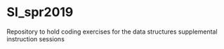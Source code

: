 # SI_spr2019
Repository to hold coding exercises for the data structures supplemental instruction sessions

